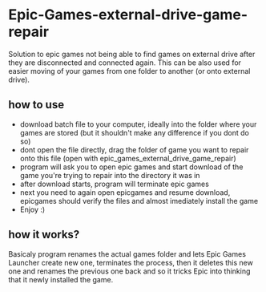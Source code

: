 # Epic-Games-external-drive-game-repair

Solution to epic games not being able to find games on external drive after they are disconnected and connected again.
This can be also used for easier moving of your games from one folder to another (or onto external drive).

## how to use
- download batch file to your computer, ideally into the folder where your games are stored (but it shouldn't make any difference if you dont do so)
- dont open the file directly, drag the folder of game you want to repair onto this file (open with epic_games_external_drive_game_repair)
- program will ask you to open epic games and start download of the game you're trying to repair into the directory it was in
- after download starts, program will terminate epic games
- next you need to again open epicgames and resume download, epicgames should verify the files and almost imediately install the game
- Enjoy :)

## how it works?
Basicaly program renames the actual games folder and lets Epic Games Launcher create new one, terminates the process, then it deletes this new one and renames the previous one back and so it tricks Epic into thinking that it newly installed the game.
